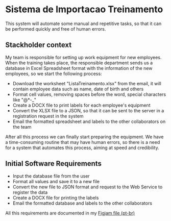# Sistema de Importacao Treinamento
This system will automate some manual and repetitive tasks, so that it can be performed quickly and free of human errors. 

## Stackholder context
My team is responsible for setting up work equipment for new employees. When the training takes place, the responsible department sends us a database in Excel 
Spreadsheet format with the information of the new employees, so we start the following process:

- Download the worksheet "ListaTreinamento.xlsx" from the email, it will contain employee data such as name, date of birth and others
- Format cell values, removing spaces before the word, special characters like "@*-_"
- Create a DOCX file to print labels for each employee's equipment
- Convert the XLSX file to a JSON, so that it can be sent to the server in a registration request in the system
- Email the formatted spreadsheet and labels to the other collaborators on the team

After all this process we can finally start preparing the equipment. We have a time-consuming routine that may have human errors, so there is a need for a system 
that automates this process, aiming at speed and credibility.

## Initial Software Requirements
- Input the database file from the user
- Format all values and save it to a new file
- Convert the new file to JSON format and request to the Web Service to register the data
- Create a DOCX file for printing the labels
- Email the formatted database and labels to the other collaborators

All this requirements are documented in my [Figjam file (pt-br)](https://www.figma.com/file/9nKZcNv6uewaRSzuFtdvet/Automatiza%C3%A7%C3%A3o-Lista-de-Treinamento?node-id=0-1&t=HfGqiX82cFKVv6l3-0)
